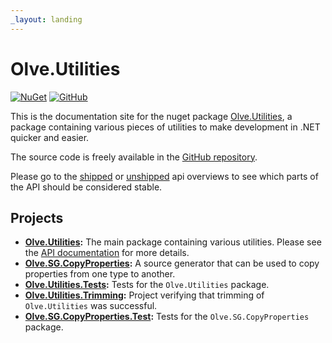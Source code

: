 ```yaml
---
_layout: landing
---
```


# Olve.Utilities

[![NuGet](https://img.shields.io/nuget/v/Olve.Utilities?logo=nuget)](https://www.nuget.org/packages/Olve.Utilities) [![GitHub](https://img.shields.io/github/license/OliverVea/Olve.Utilities)](https://github.com/OliverVea/Olve.Utilities/blob/master/LICENSE)

This is the documentation site for the nuget package [Olve.Utilities](https://www.nuget.org/packages/Olve.Utilities), a package containing various pieces of utilities to make development in .NET quicker and easier.

The source code is freely available in the [GitHub repository](https://github.com/OliverVea/Olve.Utilities).

Please go to the [shipped](https://github.com/OliverVea/Olve.Utilities/blob/master/src/Olve.Utilities/PublicAPI.Shipped.txt) or [unshipped](https://github.com/OliverVea/Olve.Utilities/blob/master/src/Olve.Utilities/PublicAPI.Unshipped.txt) api overviews to see which parts of the API should be considered stable.

## Projects

- **[Olve.Utilities](https://github.com/OliverVea/Olve.Utilities/tree/master/src/Olve.Utilities):** The main package containing various utilities. Please see the [API documentation](api/Olve.Utilities.Assertions.Assert.yml) for more details.
- **[Olve.SG.CopyProperties](https://github.com/OliverVea/Olve.Utilities/tree/master/src/source-generators/Olve.SG.CopyProperties):** A source generator that can be used to copy properties from one type to another.
- **[Olve.Utilities.Tests](https://github.com/OliverVea/Olve.Utilities/tree/master/tests/Olve.Utilities.Tests):** Tests for the `Olve.Utilities` package.
- **[Olve.Utilities.Trimming](https://github.com/OliverVea/Olve.Utilities/tree/master/tests/Olve.Utilities.Trimming):** Project verifying that trimming of `Olve.Utilities` was successful.
- **[Olve.SG.CopyProperties.Test](https://github.com/OliverVea/Olve.Utilities/tree/master/tests/Olve.SG.CopyProperties.Test):** Tests for the `Olve.SG.CopyProperties` package.
